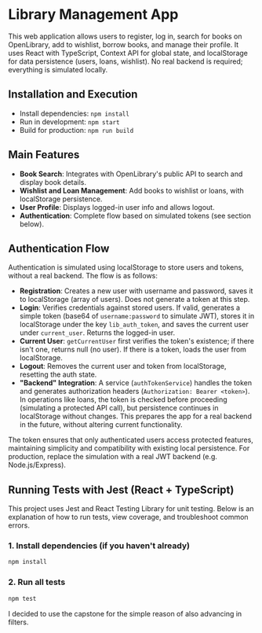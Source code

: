 # Library Management App

This web application allows users to register, log in, search for books on OpenLibrary, add to wishlist, borrow books, and manage their profile. It uses React with TypeScript, Context API for global state, and localStorage for data persistence (users, loans, wishlist). No real backend is required; everything is simulated locally.

## Installation and Execution

* Install dependencies: `npm install`
* Run in development: `npm start`
* Build for production: `npm run build`

## Main Features

* **Book Search**: Integrates with OpenLibrary's public API to search and display book details.
* **Wishlist and Loan Management**: Add books to wishlist or loans, with localStorage persistence.
* **User Profile**: Displays logged-in user info and allows logout.
* **Authentication**: Complete flow based on simulated tokens (see section below).

## Authentication Flow

Authentication is simulated using localStorage to store users and tokens, without a real backend. The flow is as follows:

* **Registration**: Creates a new user with username and password, saves it to localStorage (array of users). Does not generate a token at this step.
* **Login**: Verifies credentials against stored users. If valid, generates a simple token (base64 of `username:password` to simulate JWT), stores it in localStorage under the key `lib_auth_token`, and saves the current user under `current_user`. Returns the logged-in user.
* **Current User**: `getCurrentUser` first verifies the token's existence; if there isn't one, returns null (no user). If there is a token, loads the user from localStorage.
* **Logout**: Removes the current user and token from localStorage, resetting the auth state.
* **"Backend" Integration**: A service (`authTokenService`) handles the token and generates authorization headers (`Authorization: Bearer <token>`). In operations like loans, the token is checked before proceeding (simulating a protected API call), but persistence continues in localStorage without changes. This prepares the app for a real backend in the future, without altering current functionality.

The token ensures that only authenticated users access protected features, maintaining simplicity and compatibility with existing local persistence. For production, replace the simulation with a real JWT backend (e.g. Node.js/Express).

## Running Tests with Jest (React + TypeScript)

This project uses Jest and React Testing Library for unit testing. Below is an explanation of how to run tests, view coverage, and troubleshoot common errors.

### 1. Install dependencies (if you haven't already)

```bash
npm install
```

### 2. Run all tests

```bash
npm test
```

I decided to use the capstone for the simple reason of also advancing in filters.
